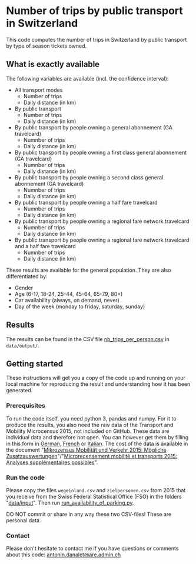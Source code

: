 # Number of trips by public transport in Switzerland
This code computes the number of trips in Switzerland by public transport by type of season tickets owned.

## What is exactly available
The following variables are available (incl. the confidence interval):
- All transport modes
  - Number of trips
  - Daily distance (in km)
- By public transport
  - Number of trips
  - Daily distance (in km)
- By public transport by people owning a general abonnement (GA travelcard)
  - Numnber of trips
  - Daily distance (in km)
- By public transport by people owning a first class general abonnement (GA travelcard)
  - Numnber of trips
  - Daily distance (in km)
- By public transport by people owning a second class general abonnement (GA travelcard)
  - Numnber of trips
  - Daily distance (in km)
- By public transport by people owning a half fare travelcard
  - Numnber of trips
  - Daily distance (in km)
- By public transport by people owning a regional fare network travelcard
  - Numnber of trips
  - Daily distance (in km)
- By public transport by people owning a regional fare network travelcard and a half fare travelcard
  - Numnber of trips
  - Daily distance (in km)
  
These results are available for the general population. They are also differentiated by:
- Gender
- Age (6-17, 18-24, 25-44, 45-64, 65-79, 80+)
- Car availability (always, on demand, never)
- Day of the week (monday to friday, saturday, sunday)

## Results
The results can be found in the CSV file <a href="https://github.com/antonindanalet/nb-trips-by-public-transport-in-Switzerland/blob/master/data/output/nb_trips_per_person.csv">nb_trips_per_person.csv</a> in `data/output/`.

## Getting started
These instructions will get you a copy of the code up and running on your local machine for reproducing the result and understanding how it has been generated.

### Prerequisites
To run the code itself, you need python 3, pandas and numpy.
For it to produce the results, you also need the raw data of the Transport and Mobility Microcensus 2015, not included on GitHub. These data are individual data and therefore not open. You can however get them by filling in this form in <a href="https://www.are.admin.ch/are/de/home/verkehr-und-infrastruktur/grundlagen-und-daten/mzmv/datenzugang.html">German</a>, <a href="https://www.are.admin.ch/are/fr/home/transports-et-infrastructures/bases-et-donnees/mrmt/accesauxdonnees.html">French</a> or <a href="https://www.are.admin.ch/are/it/home/trasporti-e-infrastrutture/basi-e-dati/mcmt/accessoaidati.html">Italian</a>. The cost of the data is available in the document "<a href="https://www.are.admin.ch/are/de/home/medien-und-publikationen/publikationen/grundlagen/mikrozensus-mobilitat-und-verkehr-2015-mogliche-zusatzauswertung.html">Mikrozensus Mobilität und Verkehr 2015: Mögliche Zusatzauswertungen</a>"/"<a href="https://www.are.admin.ch/are/fr/home/media-et-publications/publications/bases/mikrozensus-mobilitat-und-verkehr-2015-mogliche-zusatzauswertung.html">Microrecensement mobilité et transports 2015: Analyses supplémentaires possibles</a>".

### Run the code
Please copy the files `wegeinland.csv` and `zielpersonen.csv` from 2015 that you receive from the Swiss Federal Statistical Office (FSO) in the folders "<a href="https://github.com/antonindanalet/nb-trips-by-public-transport-in-Switzerland/tree/master/data/input">data/input</a>". Then run <a href="https://github.com/antonindanalet/nb-trips-by-public-transport-in-Switzerland/blob/master/src/run_nb_trips_by_public_transport.py">run_availability_of_parking.py</a>.

DO NOT commit or share in any way these two CSV-files! These are personal data.

### Contact
Please don't hesitate to contact me if you have questions or comments about this code: antonin.danalet@are.admin.ch
